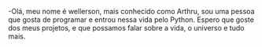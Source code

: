 -Olá, meu nome é wellerson, mais conhecido como Arthru, sou uma pessoa que gosta de programar e entrou nessa vida pelo Python. 
Espero que goste dos meus projetos, e que possamos falar sobre a vida, o universo e tudo mais.

<!---
arthru101/arthru101 is a ✨ special ✨ repository because its `README.md` (this file) appears on your GitHub profile.
You can click the Preview link to take a look at your changes.
--->
